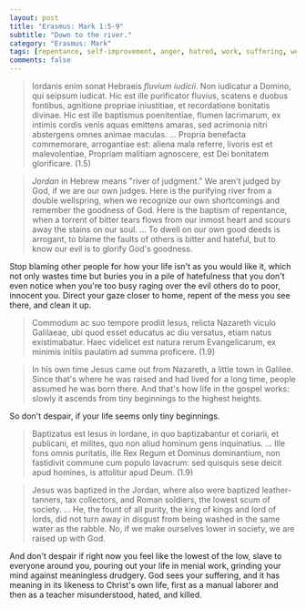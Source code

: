 ```yaml
---
layout: post
title: "Erasmus: Mark 1:5-9"
subtitle: "Down to the river."
category: "Erasmus: Mark"
tags: [repentance, self-improvement, anger, hatred, work, suffering, weakness]
comments: false
---
```


> Iordanis enim sonat Hebraeis *fluvium iudicii*. Non iudicatur a Domino, qui seipsum iudicat. Hic est ille purificator fluvius, scatens e duobus fontibus, agnitione propriae iniustitiae, et recordatione bonitatis divinae. Hic est ille baptismus poenitentiae, flumen lacrimarum, ex intimis cordis venis aquas emittens amaras, sed acrimonia nitri abstergens omnes animae maculas. ... Propria benefacta commemorare, arrogantiae est: aliena mala referre, livoris est et malevolentiae, Propriam malitiam agnoscere, est Dei bonitatem glorificare. (1.5)

> *Jordan* in Hebrew means "river of judgment." We aren't judged by God, if we are our own judges. Here is the purifying river from a double wellspring, when we recognize our own shortcomings and remember the goodness of God. Here is the baptism of repentance, when a torrent of bitter tears flows from our inmost heart and scours away the stains on our soul. ... To dwell on our own good deeds is arrogant, to blame the faults of others is bitter and hateful, but to know our evil is to glorify God's goodness.

Stop blaming other people for how your life isn't as you would like it, which not only wastes time but buries you in a pile of hatefulness that you don't even notice when you're too busy raging over the evil others do to poor, innocent you. Direct your gaze closer to home, repent of the mess you see there, and clean it up.

> Commodum ac suo tempore prodiit Iesus, relicta Nazareth viculo Galilaeae, ubi quod esset educatus ac diu versatus, etiam natus existimabatur. Haec videlicet est natura rerum Evangelicarum, ex minimis initiis paulatim ad summa proficere. (1.9)

> In his own time Jesus came out from Nazareth, a little town in Galilee. Since that's where he was raised and had lived for a long time, people assumed he was born there. And that's how life in the gospel works: slowly it ascends from tiny beginnings to the highest heights.

So don't despair, if your life seems only tiny beginnings.

> Baptizatus est Iesus in Iordane, in quo baptizabantur et coriarii, et publicani, et milites, quo non aliud hominum gens inquinatius. ... Ille fons omnis puritatis, ille Rex Regum et Dominus dominantium, non fastidivit commune cum populo lavacrum: sed quisquis sese deicit apud homines, is attolitur apud Deum. (1.9)

> Jesus was baptized in the Jordan, where also were baptized leather-tanners, tax collectors, and Roman soldiers, the lowest scum of society. ... He, the fount of all purity, the king of kings and lord of lords, did not turn away in disgust from being washed in the same water as the rabble. No, if we make ourselves lower in society, we are raised up with God.

And don't despair if right now you feel like the lowest of the low, slave to everyone around you, pouring out your life in menial work, grinding your mind against meaningless drudgery. God sees your suffering, and it has meaning in its likeness to Christ's own life, first as a manual laborer and then as a teacher misunderstood, hated, and killed.